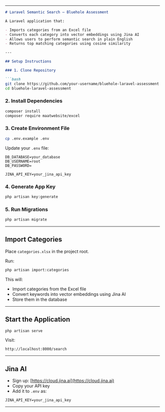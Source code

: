 
---

````md
# Laravel Semantic Search – Bluehole Assessment

A Laravel application that:

- Imports categories from an Excel file
- Converts each category into vector embeddings using Jina AI
- Allows users to perform semantic search in plain English
- Returns top matching categories using cosine similarity

---

## Setup Instructions

### 1. Clone Repository

```bash
git clone https://github.com/your-username/bluehole-laravel-assessment.git
cd bluehole-laravel-assessment
````

### 2. Install Dependencies

```bash
composer install
composer require maatwebsite/excel
```

### 3. Create Environment File

```bash
cp .env.example .env
```

Update your `.env` file:

```env
DB_DATABASE=your_database
DB_USERNAME=root
DB_PASSWORD=

JINA_API_KEY=your_jina_api_key
```

### 4. Generate App Key

```bash
php artisan key:generate
```

### 5. Run Migrations

```bash
php artisan migrate
```

---

## Import Categories

Place `categories.xlsx` in the project root.

Run:

```bash
php artisan import:categories
```

This will:

* Import categories from the Excel file
* Convert keywords into vector embeddings using Jina AI
* Store them in the database

---

## Start the Application

```bash
php artisan serve
```

Visit:

```
http://localhost:8000/search
```

---

## Jina AI

* Sign up: [https://cloud.jina.ai](https://cloud.jina.ai)
* Copy your API key
* Add it to `.env` as:

```env
JINA_API_KEY=your_jina_api_key
```

---

